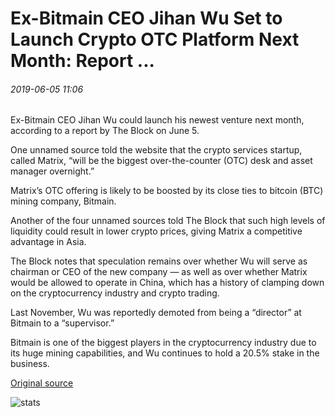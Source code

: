 # Ex-Bitmain CEO Jihan Wu Set to Launch Crypto OTC Platform Next Month: Report ...

###### 2019-06-05 11:06

Ex-Bitmain CEO Jihan Wu could launch his newest venture next month, according to a report by The Block on June 5.

One unnamed source told the website that the crypto services startup, called Matrix, “will be the biggest over-the-counter (OTC) desk and asset manager overnight.”

Matrix’s OTC offering is likely to be boosted by its close ties to bitcoin (BTC) mining company, Bitmain.

Another of the four unnamed sources told The Block that such high levels of liquidity could result in lower crypto prices, giving Matrix a competitive advantage in Asia.

The Block notes that speculation remains over whether Wu will serve as chairman or CEO of the new company — as well as over whether Matrix would be allowed to operate in China, which has a history of clamping down on the cryptocurrency industry and crypto trading.

Last November, Wu was reportedly demoted from being a “director” at Bitmain to a “supervisor.”

Bitmain is one of the biggest players in the cryptocurrency industry due to its huge mining capabilities, and Wu continues to hold a 20.5% stake in the business.

[Original source](https://cointelegraph.com/news/ex-bitmain-ceo-jihan-wu-set-to-launch-crypto-otc-platform-next-month-report)

![stats](https://c.statcounter.com/11760860/0/a89fa40b/1/ "stats")